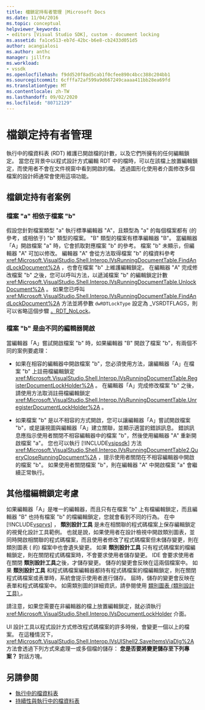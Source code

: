 ```yaml
---
title: 檔鎖定持有者管理 |Microsoft Docs
ms.date: 11/04/2016
ms.topic: conceptual
helpviewer_keywords:
- editors [Visual Studio SDK], custom - document locking
ms.assetid: fa1ce513-eb7d-42bc-b6e8-cb2433d051d5
author: acangialosi
ms.author: anthc
manager: jillfra
ms.workload:
- vssdk
ms.openlocfilehash: f9dd520f8ad5cab1f0cfee890c4bcc388c204bb1
ms.sourcegitcommit: 6cfffa72af599a9d667249caaaa411bb28ea69fd
ms.translationtype: MT
ms.contentlocale: zh-TW
ms.lasthandoff: 09/02/2020
ms.locfileid: "80712129"
---
```

# <a name="document-lock-holder-management"></a>檔鎖定持有者管理

執行中的檔資料表 (RDT) 維護已開啟檔的計數，以及它們所擁有的任何編輯鎖定。 當您在背景中以程式設計方式編輯 RDT 中的檔時，可以在該檔上放置編輯鎖定，而使用者不會在文件視窗中看到開啟的檔。 透過圖形化使用者介面修改多個檔案的設計師通常會使用這項功能。

## <a name="document-lock-holder-scenarios"></a>檔鎖定持有者案例

### <a name="file-a-has-a-dependence-on-file-b"></a>檔案 "a" 相依于檔案 "b"

假設您針對檔案類型 "a" 執行標準編輯器 "A"，且類型為 "a" 的每個檔案都有 (的參考，或相依于) "b" 類型的檔案。 "B" 類型的檔案有標準編輯器 "B"。 當編輯器「A」開啟檔案 "a" 時，它會抓取對應檔案 "b" 的參考。 檔案 "b" 未顯示，但編輯器 "A" 可加以修改。 編輯器 "A" 會從方法取得檔案 "b" 的檔資料參考 <xref:Microsoft.VisualStudio.Shell.Interop.IVsRunningDocumentTable.FindAndLockDocument%2A> ，也會在檔案 "b" 上維護編輯鎖定。 在編輯器 "A" 完成修改檔案 "b" 之後，您可以呼叫方法，以遞減檔案 "b" 的編輯鎖定計數 <xref:Microsoft.VisualStudio.Shell.Interop.IVsRunningDocumentTable.UnlockDocument%2A> 。 如果您已呼叫 <xref:Microsoft.VisualStudio.Shell.Interop.IVsRunningDocumentTable.FindAndLockDocument%2A> 方法並將參數 `dwRDTLockType` 設定為 _VSRDTFLAGS，則可以省略這個步驟 [。RDT_NoLock](<xref:Microsoft.VisualStudio.Shell.Interop._VSRDTFLAGS.RDT_NoLock>)。

### <a name="file-b-is-opened-by-a-different-editor"></a>檔案 "b" 是由不同的編輯器開啟

當編輯器「A」嘗試開啟檔案 "b" 時，如果編輯器 "B" 開啟了檔案 "b"，有兩個不同的案例要處理：

- 如果在相容的編輯器中開啟檔案 "b"，您必須使用方法，讓編輯器「A」在檔案 "b" 上註冊檔編輯鎖定 <xref:Microsoft.VisualStudio.Shell.Interop.IVsRunningDocumentTable.RegisterDocumentLockHolder%2A> 。 在編輯器「A」完成修改檔案 "b" 之後，請使用方法取消註冊檔編輯鎖定 <xref:Microsoft.VisualStudio.Shell.Interop.IVsRunningDocumentTable.UnregisterDocumentLockHolder%2A> 。

- 如果檔案 "b" 是以不相容的方式開啟，您可以讓編輯器「A」嘗試開啟檔案 "b"，或是讓視圖與編輯器「A」建立關聯，並顯示適當的錯誤訊息。 錯誤訊息應指示使用者關閉不相容編輯器中的檔案 "b"，然後使用編輯器 "A" 重新開啟檔案 "a"。 您也可以執行 [!INCLUDE[vsipsdk](../extensibility/includes/vsipsdk_md.md)] 方法 <xref:Microsoft.VisualStudio.Shell.Interop.IVsRunningDocumentTable2.QueryCloseRunningDocument%2A> ，提示使用者關閉在不相容編輯器中開啟的檔案 "b"。 如果使用者關閉檔案 "b"，則在編輯器 "A" 中開啟檔案 "a" 會繼續正常執行。

## <a name="additional-document-edit-lock-considerations"></a>其他檔編輯鎖定考慮

如果編輯器「A」是唯一的編輯器，而且只有在檔案 "b" 上有檔編輯鎖定，而且編輯器 "B" 也持有檔案 "b" 的檔編輯鎖定，您就會看到不同的行為。 在中 [!INCLUDE[vsprvs](../code-quality/includes/vsprvs_md.md)] ， **類別設計工具** 是未在相關聯的程式碼檔案上保存編輯鎖定的視覺化設計工具範例。 也就是說，如果使用者在設計檢視中開啟類別圖表，並同時開啟相關聯的程式碼檔案，而且使用者修改了程式碼檔案但未儲存變更，則在類別圖表 ( 的) 檔案中也會遺失變更。 如果 **類別設計工具** 只有程式碼檔案的檔編輯鎖定，則在關閉程式碼檔案時，不會要求使用者儲存變更。 IDE 會要求使用者在關閉 **類別設計工具**之後，才儲存變更。 儲存的變更會反映在這兩個檔案中。 如果 **類別設計工具** 和程式碼檔案編輯器都持有程式碼檔案的檔編輯鎖定，則在關閉程式碼檔案或表單時，系統會提示使用者進行儲存。 屆時，儲存的變更會反映在表單和程式碼檔案中。 如需類別圖的詳細資訊，請參閱使用 [類別圖表 (類別設計工具) ](../ide/class-designer/designing-and-viewing-classes-and-types.md)。

請注意，如果您需要在非編輯器的檔上放置編輯鎖定，就必須執行 <xref:Microsoft.VisualStudio.Shell.Interop.IVsDocumentLockHolder> 介面。

UI 設計工具以程式設計方式修改程式碼檔案的許多時候，會變更一個以上的檔案。 在這種情況下， <xref:Microsoft.VisualStudio.Shell.Interop.IVsUIShell2.SaveItemsViaDlg%2A> 方法會透過下列方式來處理一或多個檔的儲存： **您是否要將變更儲存至下列專案？** 對話方塊。

## <a name="see-also"></a>另請參閱

- [執行中的檔資料表](../extensibility/internals/running-document-table.md)
- [持續性與執行中的檔資料表](../extensibility/internals/persistence-and-the-running-document-table.md)
